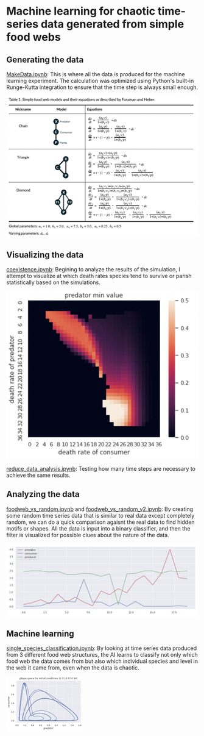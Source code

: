 # Machine learning for chaotic time-series data generated from simple food webs

## Generating the data
[MakeData.ipynb](MakeData.ipynb): This is where all the data is produced for the machine learning experiment. The calculation was optimized using Python's built-in Runge-Kutta integration to ensure that the time step is always small enough.

![pictures/pic3.png](pictures/pic3.png)

## Visualizing the data
[coexistence.ipynb](coexistence.ipynb): Begining to analyze the results of the simulation, I attempt to visualize at which death rates species tend to survive or parish statistically based on the simulations.

![pictures/coexistence.png](pictures/coexistence.png)

[reduce_data_analysis.ipynb](reduce_data_analysis.ipynb): Testing how many time steps are necessary to achieve the same results.


## Analyzing the data
[foodweb_vs_random.ipynb](foodweb_vs_random.ipynb) and [foodweb_vs_random_v2.ipynb](foodweb_vs_random_v2.ipynb): By creating some random time series data that is similar to real data except completely random, we can do a quick comparison agaisnt the real data to find hidden motifs or shapes. All the data is input into a binary classifier, and then the filter is visualized for possible clues about the nature of the data.

![pictures/pic1.png](pictures/pic1.png)

## Machine learning
[single_species_classification.ipynb](single_species_classification.ipynb): By looking at time series data produced from 3 different food web structures, the AI learns to classify not only which food web the data comes from but also which individual species and level in the web it came from, even when the data is chaotic.

<img src="pictures/pic4.png" alt="pic" width="200"/>

